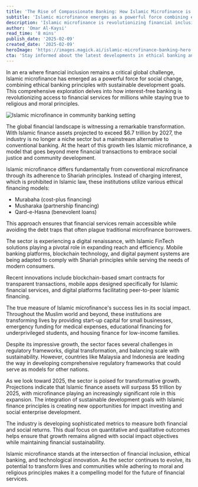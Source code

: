 ```yaml
---
title: 'The Rise of Compassionate Banking: How Islamic Microfinance is Reshaping Financial Inclusion'
subtitle: 'Islamic microfinance emerges as a powerful force combining ethical banking with sustainable development'
description: 'Islamic microfinance is revolutionizing financial inclusion by combining ethical banking principles with sustainable development goals. With assets projected to exceed $6.7 trillion by 2027, this sector is transforming from a niche market to a mainstream banking alternative, emphasizing social justice and community development through interest-free banking solutions.'
author: 'Omar Al-Kaysi'
read_time: '8 mins'
publish_date: '2025-02-09'
created_date: '2025-02-09'
heroImage: 'https://images.magick.ai/islamic-microfinance-banking-hero.jpg'
cta: 'Stay informed about the latest developments in ethical banking and financial inclusion. Follow us on LinkedIn for regular insights into how Islamic microfinance is reshaping the future of banking.'
---
```


In an era where financial inclusion remains a critical global challenge, Islamic microfinance has emerged as a powerful force for social change, combining ethical banking principles with sustainable development goals. This comprehensive exploration delves into how interest-free banking is revolutionizing access to financial services for millions while staying true to religious and moral principles.

![Islamic microfinance in community banking setting](https://i.magick.ai/PIXE/1739156600348_magick_img.webp)

The global financial landscape is witnessing a remarkable transformation. With Islamic finance assets projected to exceed $6.7 trillion by 2027, the industry is no longer a niche sector but a mainstream alternative to conventional banking. At the heart of this growth lies Islamic microfinance, a model that goes beyond mere financial transactions to embrace social justice and community development.

Islamic microfinance differs fundamentally from conventional microfinance through its adherence to Shariah principles. Instead of charging interest, which is prohibited in Islamic law, these institutions utilize various ethical financing models:

- Murabaha (cost-plus financing)
- Musharaka (partnership financing)
- Qard-e-Hasna (benevolent loans)

This approach ensures that financial services remain accessible while avoiding the debt traps that often plague traditional microfinance borrowers.

The sector is experiencing a digital renaissance, with Islamic FinTech solutions playing a pivotal role in expanding reach and efficiency. Mobile banking platforms, blockchain technology, and digital payment systems are being adapted to comply with Shariah principles while serving the needs of modern consumers.

Recent innovations include blockchain-based smart contracts for transparent transactions, mobile apps designed specifically for Islamic financial services, and digital platforms facilitating peer-to-peer Islamic financing.

The true measure of Islamic microfinance's success lies in its social impact. Throughout the Muslim world and beyond, these institutions are transforming lives by providing start-up capital for small businesses, emergency funding for medical expenses, educational financing for underprivileged students, and housing finance for low-income families.

Despite its impressive growth, the sector faces several challenges in regulatory frameworks, digital transformation, and balancing scale with sustainability. However, countries like Malaysia and Indonesia are leading the way in developing comprehensive regulatory frameworks that could serve as models for other nations.

As we look toward 2025, the sector is poised for transformative growth. Projections indicate that Islamic finance assets will surpass $5 trillion by 2025, with microfinance playing an increasingly significant role in this expansion. The integration of sustainable development goals with Islamic finance principles is creating new opportunities for impact investing and social enterprise development.

The industry is developing sophisticated metrics to measure both financial and social returns. This dual focus on quantitative and qualitative outcomes helps ensure that growth remains aligned with social impact objectives while maintaining financial sustainability.

Islamic microfinance stands at the intersection of financial inclusion, ethical banking, and technological innovation. As the sector continues to evolve, its potential to transform lives and communities while adhering to moral and religious principles makes it a compelling model for the future of financial services.